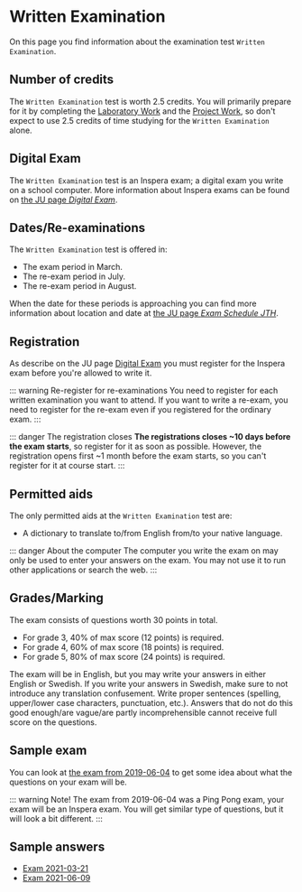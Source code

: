 <SetTitle title="Web Development - Advanced Concepts" />

# Written Examination
On this page you find information about the examination test `Written Examination`.

## Number of credits
The `Written Examination` test is worth 2.5 credits. You will primarily prepare for it by completing the [Laboratory Work](laboratory-work/) and the [Project Work](project-work/), so don't expect to use 2.5 credits of time studying for the `Written Examination` alone.

## Digital Exam
The `Written Examination` test is an Inspera exam; a digital exam you write on a school computer. More information about Inspera exams can be found on [the JU page *Digital Exam*](https://ju.se/student/en/digital-exam.html).

## Dates/Re-examinations
The `Written Examination` test is offered in:

* The exam period in March.
* The re-exam period in July.
* The re-exam period in August.

When the date for these periods is approaching you can find more information about location and date at [the JU page *Exam Schedule JTH*](https://ju.se/student/en/studies/examination/exam-schedule-jth.html).

## Registration
As describe on the JU page [Digital Exam](https://ju.se/student/en/digital-exam.html) you must register for the Inspera exam before you're allowed to write it.

::: warning Re-register for re-examinations
You need to register for each written examination you want to attend. If you want to write a re-exam, you need to register for the re-exam even if you registered for the ordinary exam.
:::

::: danger The registration closes
**The registrations closes ~10 days before the exam starts**, so register for it as soon as possible. However, the registration opens first ~1 month before the exam starts, so you can't register for it at course start.
:::

## Permitted aids
The only permitted aids at the `Written Examination` test are:

* A dictionary to translate to/from English from/to your native language.

::: danger About the computer
The computer you write the exam on may only be used to enter your answers on the exam. You may not use it to run other applications or search the web.
:::

## Grades/Marking
The exam consists of questions worth 30 points in total.

* For grade 3, 40% of max score (12 points) is required.
* For grade 4, 60% of max score (18 points) is required.
* For grade 5, 80% of max score (24 points) is required.

The exam will be in English, but you may write your answers in either English or Swedish. If you write your answers in Swedish, make sure to not introduce any translation confusement. Write proper sentences (spelling, upper/lower case characters, punctuation, etc.). Answers that do not do this good enough/are vague/are partly incomprehensible cannot receive full score on the questions.

## Sample exam
You can look at [the exam from 2019-06-04](static-files/exam-2019-06-04.pdf) to get some idea about what the questions on your exam will be.

::: warning Note!
The exam from 2019-06-04 was a Ping Pong exam, your exam will be an Inspera exam. You will get similar type of questions, but it will look a bit different.
:::

## Sample answers
* [Exam 2021-03-21](./exams/exam-2021-03-21/)
* [Exam 2021-06-09](./exams/exam-2021-06-09/)